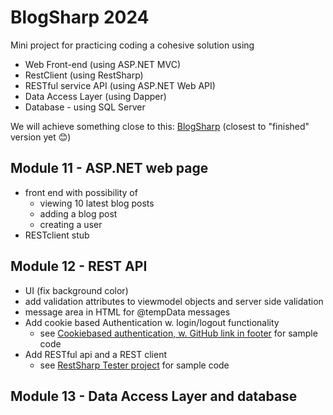 # BlogSharp 2024

Mini project for practicing coding a cohesive solution using
 - Web Front-end (using ASP.NET MVC)
 - RestClient (using RestSharp)
 - RESTful service API (using ASP.NET Web API)
 - Data Access Layer (using Dapper)
 - Database - using SQL Server 

We will achieve something close to this: 
[BlogSharp](https://github.com/UCN-programming-3-jfk/BlogSharp/) (closest to "finished" version yet 😊)

## Module 11 - ASP.NET web page
- front end with possibility of
   - viewing 10 latest blog posts
   - adding a blog post
   - creating a user
- RESTclient stub

## Module 12 - REST API
- UI (fix background color)
- add validation attributes to viewmodel objects and server side validation
- message area in HTML for @tempData messages
- Add cookie based Authentication w. login/logout functionality
    - see [Cookiebased authentication, w. GitHub link in footer](https://cookieauthentication.codesamples.dk/) for sample code
- Add RESTful api and a REST client  
    - see [RestSharp Tester project](https://github.com/UCN-programming-3-jfk/RestSharpTester/) for sample code 

## Module 13 - Data Access Layer and database
